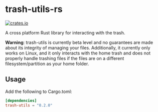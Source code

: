 # trash-utils-rs

[![crates.io](https://img.shields.io/crates/v/trash-utils.svg)](https://crates.io/crates/trash-utils)

A cross platform Rust library for interacting with the trash.

**Warning**: trash-utils is currently beta level and no guarantees are made about its integrity of managing your files. Additionally, it currently only works on Linux, and it only interacts with the home trash and does not properly handle trashing files if the files are on a different filesystem/partition as your home folder.

## Usage

Add the following to Cargo.toml:

```toml
[dependencies]
trash-utils = "0.2.0"
```
